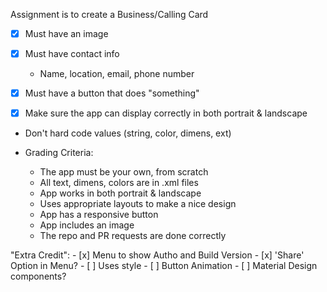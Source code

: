 Assignment is to create a Business/Calling Card

- [x] Must have an image
- [x] Must have contact info
	- Name, location, email, phone number
- [x] Must have a button that does "something"


- [x] Make sure the app can display correctly in both portrait & landscape
- Don't hard code values (string, color, dimens, ext)

- Grading Criteria:
	- The app must be your own, from scratch
	- All text, dimens, colors are in .xml files
	- App works in both portrait & landscape
	- Uses appropriate layouts to make a nice design
	- App has a responsive button
	- App includes an image
	- The repo and PR requests are done correctly

"Extra Credit":
	- [x] Menu to show Autho and Build Version
	- [x] 'Share' Option in Menu?
	- [ ] Uses style
	- [ ] Button Animation
	- [ ] Material Design components?

